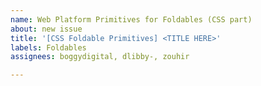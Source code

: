 ```yaml
---
name: Web Platform Primitives for Foldables (CSS part)
about: new issue
title: '[CSS Foldable Primitives] <TITLE HERE>'
labels: Foldables
assignees: boggydigital, dlibby-, zouhir

---
```



